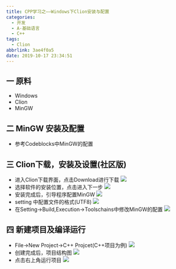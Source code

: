 ```yaml
---
title: CPP学习之——Windows下Clion安装与配置
categories:
  - 开发
  - A-基础语言
  - C++
tags:
  - Clion
abbrlink: 3ae4f0a5
date: 2019-10-17 23:34:51
---
```

## 一 原料
* Windows
* Clion
* MinGW

<!--more-->
## 二 MinGW 安装及配置
* 参考Codeblocks中MinGW的配置

## 三 Clion下载，安装及设置(社区版)
* 进入Clion下载界面，点击Download进行下载
![][2]
* 选择软件的安装位置，点击进入下一步
![][3]
* 安装完成后，引导程序配置MinGW
![][4]
* setting 中配置文件的格式(UTF8)
![][5]
* 在Setting->Build,Execution->Toolschains中修改MinGW的配置
![][6]

## 四 新建项目及编译运行

* File->New Project->C++ Projcet(C++项目为例)
![][7]
* 创建完成后，项目结构图
![][8]
* 点击右上角运行项目
![][9]




[1]:http://www.jetbrains.com/clion/download/#section=windows
[2]:https://fastly.jsdelivr.net/gh/PGzxc/CDN@master/blog-image/cpp-clion-download.png
[3]:https://fastly.jsdelivr.net/gh/PGzxc/CDN@master/blog-image/cpp-clion-install-position.png
[4]:https://fastly.jsdelivr.net/gh/PGzxc/CDN@master/blog-image/cpp-clion-mingw-config.png
[5]:https://fastly.jsdelivr.net/gh/PGzxc/CDN@master/blog-image/cpp-clion-encodings-utf8.png
[6]:https://fastly.jsdelivr.net/gh/PGzxc/CDN@master/blog-image/cpp-clion-toolschanins-change.png
[7]:https://fastly.jsdelivr.net/gh/PGzxc/CDN@master/blog-image/cpp-clion-create-project.png
[8]:https://fastly.jsdelivr.net/gh/PGzxc/CDN@master/blog-image/cpp-clion-project-preview.png
[9]:https://fastly.jsdelivr.net/gh/PGzxc/CDN@master/blog-image/cpp-clion-build-run.png